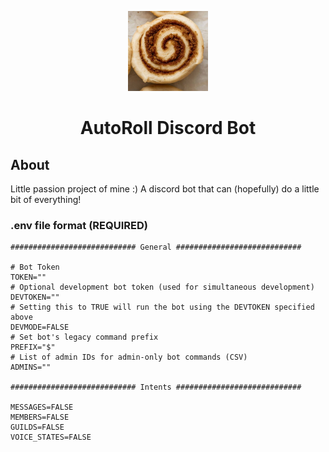 <p align="center">
  <img src="https://github.com/Joshs-Discord-Bots/AutoRoll/blob/main/Images/Bot%20Profile%20Pic.jpg" width="128" height="128">
</p>

<h1 align="center">AutoRoll Discord Bot</h1>

## About
Little passion project of mine :)
A discord bot that can (hopefully) do a little bit of everything!

### .env file format (REQUIRED)
```env
############################ General ############################ 

# Bot Token
TOKEN=""
# Optional development bot token (used for simultaneous development)
DEVTOKEN=""
# Setting this to TRUE will run the bot using the DEVTOKEN specified above
DEVMODE=FALSE
# Set bot's legacy command prefix
PREFIX="$"
# List of admin IDs for admin-only bot commands (CSV)
ADMINS=""

############################ Intents ############################ 

MESSAGES=FALSE
MEMBERS=FALSE
GUILDS=FALSE
VOICE_STATES=FALSE
```
